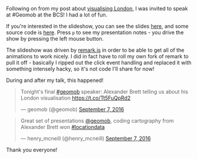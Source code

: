 Following on from my post about [visualising London](/2016/06/01/Visualising-London.html),
I was invited to speak at #Geomob at the BCS! I had a lot of fun.

If you're interested in the slideshow, you can see the slides [here](/assets/london-geomob-presentation/london-geomob-presentation.html),
and some source code is [here](https://github.com/alexander-brett/london-geomob-presentation). Press `p`
to see my presentation notes - you drive the show by pressing the left mouse button.

The slideshow was driven by [remark.js](https://github.com/gnab/remark) in order to be able
to get all of the animations to work nicely. I did in fact have to roll my own fork of remark to pull
it off - basically I ripped out the click event handling and replaced it with something intensely
hacky, so it's not code I'll share for now!

During and after my talk, this happened!

<blockquote class="twitter-tweet" data-lang="en"><p lang="en" dir="ltr">Tonight&#39;s final <a href="https://twitter.com/hashtag/geomob?src=hash">#geomob</a> speaker: Alexander Brett telling us about his London visualisation <a href="https://t.co/Tt5FuQpRd2">https://t.co/Tt5FuQpRd2</a></p>&mdash; geomob (@geomob) <a href="https://twitter.com/geomob/status/773594604813910017">September 7, 2016</a></blockquote>
<blockquote class="twitter-tweet" data-lang="en"><p lang="en" dir="ltr">Great set of presentations <a href="https://twitter.com/geomob">@geomob</a>, coding cartography from Alexander Brett won <a href="https://twitter.com/hashtag/locationdata?src=hash">#locationdata</a></p>&mdash; henry_mcneill (@henry_mcneill) <a href="https://twitter.com/henry_mcneill/status/773600530564321280">September 7, 2016</a></blockquote>
<script async src="//platform.twitter.com/widgets.js" charset="utf-8"></script>

Thank you everyone!
